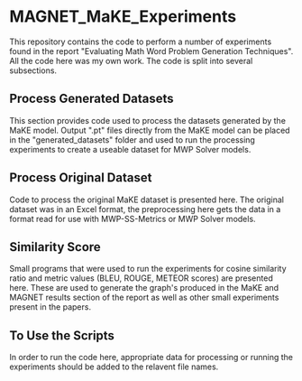 # MAGNET_MaKE_Experiments

This repository contains the code to perform a number of experiments found in the report "Evaluating Math Word Problem Generation Techniques". All the code here was my own work. The code is split into several subsections.

## Process Generated Datasets 

This section provides code used to process the datasets generated by the MaKE model. Output ".pt" files directly from the MaKE model can be placed in the "generated_datasets" folder and used to run the processing experiments to create a useable dataset for MWP Solver models.

## Process Original Dataset 

Code to process the original MaKE dataset is presented here. The original dataset was in an Excel format, the preprocessing here gets the data in a format read for use with MWP-SS-Metrics or MWP Solver models.

## Similarity Score 

Small programs that were used to run the experiments for cosine similarity ratio and metric values (BLEU, ROUGE, METEOR scores) are presented here. These are used to generate the graph's produced in the MaKE and MAGNET results section of the report as well as other small experiments present in the papers.

## To Use the Scripts 

In order to run the code here, appropriate data for processing or running the experiments should be added to the relavent file names.
